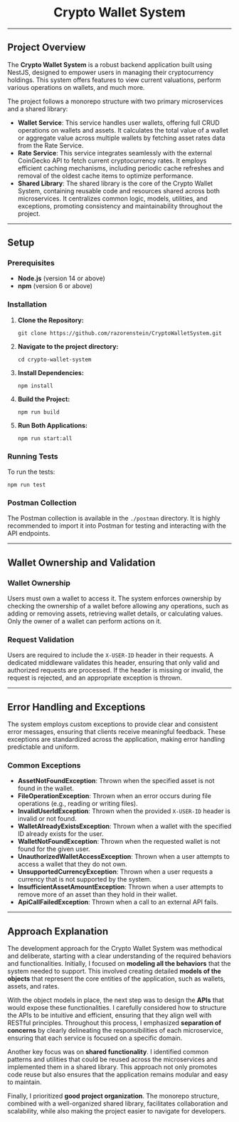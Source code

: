 <h1 style="text-align: center;">Crypto Wallet System</h1>

<hr/>

<h2>Project Overview</h2>
<p>
  The <strong>Crypto Wallet System</strong> is a robust backend application built using NestJS, 
  designed to empower users in managing their cryptocurrency holdings. This system offers features to view current valuations, 
  perform various operations on wallets, and much more.
</p>
<p>
  The project follows a monorepo structure with two primary microservices and a shared library:
</p>
<ul>
  <li>
    <strong>Wallet Service</strong>: This service handles user wallets, offering full CRUD operations on wallets and assets. 
    It calculates the total value of a wallet or aggregate value across multiple wallets by fetching asset rates data from the Rate Service.
  </li>
  <li>
    <strong>Rate Service</strong>: This service integrates seamlessly with the external CoinGecko API to fetch current cryptocurrency rates. 
    It employs efficient caching mechanisms, including periodic cache refreshes and removal of the oldest cache items to optimize performance.
  </li>
  <li>
    <strong>Shared Library</strong>: The shared library is the core of the Crypto Wallet System, containing reusable code and resources 
    shared across both microservices. It centralizes common logic, models, utilities, and exceptions, promoting consistency and maintainability 
    throughout the project.
  </li>
</ul>

<hr/>

<h2>Setup</h2>

<h3>Prerequisites</h3>
<ul>
  <li><strong>Node.js</strong> (version 14 or above)</li>
  <li><strong>npm</strong> (version 6 or above)</li>
</ul>

<h3>Installation</h3>
<ol>
  <li>
    <strong>Clone the Repository:</strong>
    <pre><code>git clone https://github.com/razorenstein/CryptoWalletSystem.git</code></pre>
  </li>
  <li>
    <strong>Navigate to the project directory:</strong>
    <pre><code>cd crypto-wallet-system</code></pre>
  </li>
  <li>
    <strong>Install Dependencies:</strong>
    <pre><code>npm install</code></pre>
  </li>
  <li>
    <strong>Build the Project:</strong>
    <pre><code>npm run build</code></pre>
  </li>
  <li>
    <strong>Run Both Applications:</strong>
    <pre><code>npm run start:all</code></pre>
  </li>
</ol>

<h3>Running Tests</h3>
<p>To run the tests:</p>
<pre><code>npm run test</code></pre>

<h3>Postman Collection</h3>
<p>
  The Postman collection is available in the <code>./postman</code> directory. It is highly recommended to import it into Postman for testing and 
  interacting with the API endpoints.
</p>

<hr/>

<h2>Wallet Ownership and Validation</h2>

<h3>Wallet Ownership</h3>
<p>
  Users must own a wallet to access it. The system enforces ownership by checking the ownership of a wallet before allowing any operations, 
  such as adding or removing assets, retrieving wallet details, or calculating values. Only the owner of a wallet can perform actions on it.
</p>

<h3>Request Validation</h3>
<p>
  Users are required to include the <code>X-USER-ID</code> header in their requests. A dedicated middleware validates this header, ensuring that only 
  valid and authorized requests are processed. If the header is missing or invalid, the request is rejected, and an appropriate exception is thrown.
</p>

<hr/>

<h2>Error Handling and Exceptions</h2>
<p>
  The system employs custom exceptions to provide clear and consistent error messages, ensuring that clients receive meaningful feedback. 
  These exceptions are standardized across the application, making error handling predictable and uniform.
</p>

<h3>Common Exceptions</h3>
<ul>
  <li><strong>AssetNotFoundException</strong>: Thrown when the specified asset is not found in the wallet.</li>
  <li><strong>FileOperationException</strong>: Thrown when an error occurs during file operations (e.g., reading or writing files).</li>
  <li><strong>InvalidUserIdException</strong>: Thrown when the provided <code>X-USER-ID</code> header is invalid or not found.</li>
  <li><strong>WalletAlreadyExistsException</strong>: Thrown when a wallet with the specified ID already exists for the user.</li>
  <li><strong>WalletNotFoundException</strong>: Thrown when the requested wallet is not found for the given user.</li>
  <li><strong>UnauthorizedWalletAccessException</strong>: Thrown when a user attempts to access a wallet that they do not own.</li>
  <li><strong>UnsupportedCurrencyException</strong>: Thrown when a user requests a currency that is not supported by the system.</li>
  <li><strong>InsufficientAssetAmountException</strong>: Thrown when a user attempts to remove more of an asset than they hold in their wallet.</li>
  <li><strong>ApiCallFailedException</strong>: Thrown when a call to an external API fails.</li>
</ul>

<hr/>

<h2>Approach Explanation</h2>
<p>
  The development approach for the Crypto Wallet System was methodical and deliberate, starting with a clear understanding of the required behaviors and functionalities.
  Initially, I focused on <strong>modeling all the behaviors</strong> that the system needed to support. This involved creating detailed <strong>models of the objects</strong>
  that represent the core entities of the application, such as wallets, assets, and rates.
</p>
<p>
  With the object models in place, the next step was to design the <strong>APIs</strong> that would expose these functionalities. I carefully considered how to structure
  the APIs to be intuitive and efficient, ensuring that they align well with RESTful principles. Throughout this process, I emphasized <strong>separation of concerns</strong> by clearly delineating the responsibilities of each microservice, ensuring that each service is focused on a specific domain.
</p>
<p>
  Another key focus was on <strong>shared functionality</strong>. I identified common patterns and utilities that could be reused across the microservices and implemented
  them in a shared library. This approach not only promotes code reuse but also ensures that the application remains modular and easy to maintain.
</p>
<p>
  Finally, I prioritized <strong>good project organization</strong>. The monorepo structure, combined with a well-organized shared library, facilitates collaboration and 
  scalability, while also making the project easier to navigate for developers.
</p>
